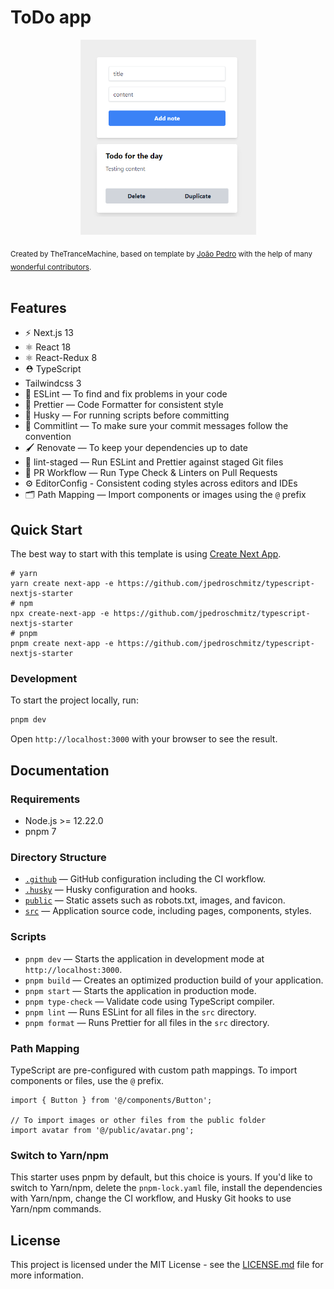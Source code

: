# ToDo app

<p align="center">
  <img src="./docs/screenshot.png" alt="Next.js TypeScript Starter" width="281" height="312">
</p>

<div align="left">
  <sub>Created by TheTranceMachine, based on template by <a href="https://twitter.com/jpedroschmitz">João Pedro</a> with the help of many <a href="https://github.com/jpedroschmitz/typescript-nextjs-starter/graphs/contributors">wonderful contributors</a>.</sub>
</div>

<br />

## Features

- ⚡️ Next.js 13
- ⚛️ React 18
- ⚛️ React-Redux 8
- ⛑ TypeScript
-    Tailwindcss 3
- 📏 ESLint — To find and fix problems in your code
- 💖 Prettier — Code Formatter for consistent style
- 🐶 Husky — For running scripts before committing
- 🚓 Commitlint — To make sure your commit messages follow the convention
- 🖌 Renovate — To keep your dependencies up to date
- 🚫 lint-staged — Run ESLint and Prettier against staged Git files
- 👷 PR Workflow — Run Type Check & Linters on Pull Requests
- ⚙️ EditorConfig - Consistent coding styles across editors and IDEs
- 🗂 Path Mapping — Import components or images using the `@` prefix

## Quick Start

The best way to start with this template is using [Create Next App](https://nextjs.org/docs/api-reference/create-next-app).

```
# yarn
yarn create next-app -e https://github.com/jpedroschmitz/typescript-nextjs-starter
# npm
npx create-next-app -e https://github.com/jpedroschmitz/typescript-nextjs-starter
# pnpm
pnpm create next-app -e https://github.com/jpedroschmitz/typescript-nextjs-starter
```

### Development

To start the project locally, run:

```bash
pnpm dev
```

Open `http://localhost:3000` with your browser to see the result.
## Documentation

### Requirements

- Node.js >= 12.22.0
- pnpm 7

### Directory Structure

- [`.github`](.github) — GitHub configuration including the CI workflow.<br>
- [`.husky`](.husky) — Husky configuration and hooks.<br>
- [`public`](./public) — Static assets such as robots.txt, images, and favicon.<br>
- [`src`](./src) — Application source code, including pages, components, styles.

### Scripts

- `pnpm dev` — Starts the application in development mode at `http://localhost:3000`.
- `pnpm build` — Creates an optimized production build of your application.
- `pnpm start` — Starts the application in production mode.
- `pnpm type-check` — Validate code using TypeScript compiler.
- `pnpm lint` — Runs ESLint for all files in the `src` directory.
- `pnpm format` — Runs Prettier for all files in the `src` directory.

### Path Mapping

TypeScript are pre-configured with custom path mappings. To import components or files, use the `@` prefix.

```tsx
import { Button } from '@/components/Button';

// To import images or other files from the public folder
import avatar from '@/public/avatar.png';
```

### Switch to Yarn/npm

This starter uses pnpm by default, but this choice is yours. If you'd like to switch to Yarn/npm, delete the `pnpm-lock.yaml` file, install the dependencies with Yarn/npm, change the CI workflow, and Husky Git hooks to use Yarn/npm commands.

## License

This project is licensed under the MIT License - see the [LICENSE.md](LICENSE.md) file for more information.
